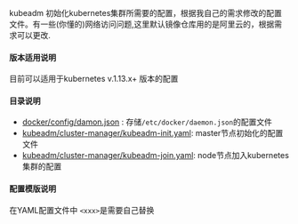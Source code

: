 kubeadm 初始化kubernetes集群所需要的配置，根据我自己的需求修改的配置文件。有一些(你懂的)网络访问问题,这里默认镜像仓库用的是阿里云的，根据需求可以更改.

#### 版本适用说明
目前可以适用于kubernetes v.1.13.x+ 版本的配置

#### 目录说明

* [docker/config/damon.json](https://github.com/fonzie1006/kubeadm-config/blob/master/docker/config/daemon.json) : 存储```/etc/docker/daemon.json```的配置文件
* [kubeadm/cluster-manager/kubeadm-init.yaml](https://github.com/fonzie1006/kubeadm-config/blob/master/kubeadm/cluster-manager/kubeadm-init.yaml): master节点初始化的配置文件
* [kubeadm/cluster-manager/kubeadm-join.yaml](https://github.com/fonzie1006/kubeadm-config/blob/master/kubeadm/cluster-manager/kubeadm-join.yaml): node节点加入kubernetes集群的配置


#### 配置模版说明

在YAML配置文件中 ```<xxx>```是需要自己替换
